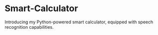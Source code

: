 # Smart-Calculator
Introducing my Python-powered smart calculator, equipped with speech recognition capabilities. 

